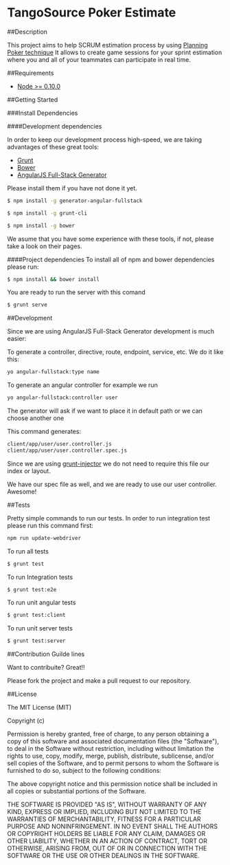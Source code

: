 TangoSource Poker Estimate
==========================

##Description

This project aims to help SCRUM estimation process by using [Planning Poker technique](http://es.wikipedia.org/wiki/Planning_poker) 
It allows to create game sessions for your sprint estimation where you and all of your teammates can participate in real time.

##Requirements
- [Node >= 0.10.0](http://nodejs.org/)

##Getting Started

###Install Dependencies

####Development dependencies 

In order to keep our development process high-speed, we are taking advantages of these great tools:

 - [Grunt](http://gruntjs.com/using-the-cli)
 - [Bower](http://bower.io/)
 - [AngularJS Full-Stack Generator](https://github.com/DaftMonk/generator-angular-fullstack) 

Please install them if you have not done it yet.

```sh
$ npm install -g generator-angular-fullstack
```

```sh
$ npm install -g grunt-cli
```

```sh
$ npm install -g bower
```

We asume that you have some experience with these tools, if not, please take a look on their pages.

####Project dependencies 
To install all of npm and bower dependencies please run: 

```sh
$ npm install && bower install
```
You are ready to run the server with this comand 

```sh
$ grunt serve
```

##Development

Since we are using AngularJS Full-Stack Generator development is much
easier:

To generate a controller, directive, route, endpoint, service, etc.
We do it like this: 

```sh
yo angular-fullstack:type name
```
To generate an angular controller for example we run  

```sh
yo angular-fullstack:controller user
```
The generator will ask if we want to place it in default path or we can
choose another one

This command generates:

```sh
client/app/user/user.controller.js
client/app/user/user.controller.spec.js
```

Since we are using [grunt-injector](https://github.com/klei/grunt-injector) we do not need to
require this file our index or layout.

We have our spec file as well, and we are ready to use our user
controller. Awesome!

##Tests

Pretty simple commands to run our tests.
In order to run integration test please run this command first:

```sh
npm run update-webdriver
```

To run all tests

```sh
$ grunt test
```
To run Integration tests

```sh
$ grunt test:e2e
```
To run unit angular tests

```sh
$ grunt test:client
```

To run unit server tests

```sh
$ grunt test:server
```
##Contribution Guilde lines

Want to contribuite? Great!!

Please fork the project and make a pull request
to our repository.

##License

The MIT License (MIT)

Copyright (c) <year> <copyright holders>

Permission is hereby granted, free of charge, to any person obtaining a copy
of this software and associated documentation files (the "Software"), to deal
in the Software without restriction, including without limitation the rights
to use, copy, modify, merge, publish, distribute, sublicense, and/or sell
copies of the Software, and to permit persons to whom the Software is
furnished to do so, subject to the following conditions:

The above copyright notice and this permission notice shall be included in
all copies or substantial portions of the Software.

THE SOFTWARE IS PROVIDED "AS IS", WITHOUT WARRANTY OF ANY KIND, EXPRESS OR
IMPLIED, INCLUDING BUT NOT LIMITED TO THE WARRANTIES OF MERCHANTABILITY,
FITNESS FOR A PARTICULAR PURPOSE AND NONINFRINGEMENT. IN NO EVENT SHALL THE
AUTHORS OR COPYRIGHT HOLDERS BE LIABLE FOR ANY CLAIM, DAMAGES OR OTHER
LIABILITY, WHETHER IN AN ACTION OF CONTRACT, TORT OR OTHERWISE, ARISING FROM,
OUT OF OR IN CONNECTION WITH THE SOFTWARE OR THE USE OR OTHER DEALINGS IN
THE SOFTWARE.
